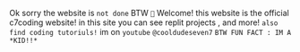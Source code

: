 Ok sorry the website is `not done` BTW
`🚧`
Welcome! this website is the official c7coding website! in this site you can see replit projects , and more!
`also find coding tutoriuls!`
im on `youtube` `@cooldudeseven7`
`BTW FUN FACT : IM A *KID!!*`
